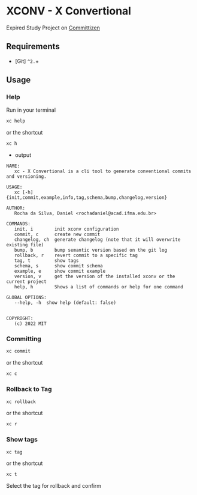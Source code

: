 # XCONV - X Convertional
Expired Study Project on [Committizen](https://github.com/commitizen-tools/commitizen)
## Requirements
- [Git] `^2.`+
## Usage
### Help
Run in your terminal

```bash
xc help
```

or the shortcut

```bash
xc h
```
- output
```
NAME:
   xc - X Convertional is a cli tool to generate conventional commits and versioning.

USAGE:
   xc [-h] {init,commit,example,info,tag,schema,bump,changelog,version}

AUTHOR:
   Rocha da Silva, Daniel <rochadaniel@acad.ifma.edu.br>

COMMANDS:
   init, i        init xconv configuration
   commit, c      create new commit
   changelog, ch  generate changelog (note that it will overwrite existing file)
   bump, b        bump semantic version based on the git log
   rollback, r    revert commit to a specific tag
   tag, t         show tags
   schema, s      show commit schema
   example, e     show commit example
   version, v     get the version of the installed xconv or the current project
   help, h        Shows a list of commands or help for one command

GLOBAL OPTIONS:
   --help, -h  show help (default: false)


COPYRIGHT:
   (c) 2022 MIT
```
### Committing

```bash
xc commit
```

or the shortcut

```bash
xc c
```

### Rollback to Tag

```bash
xc rollback
```

or the shortcut

```bash
xc r
```

### Show tags

```bash
xc tag
```

or the shortcut

```bash
xc t
```
Select the tag for rollback and confirm